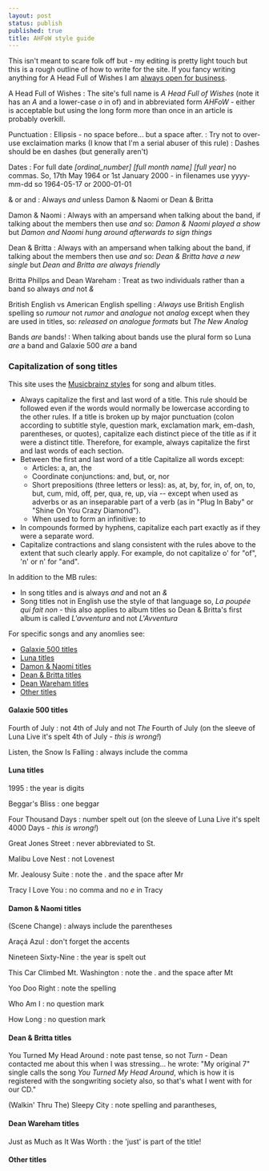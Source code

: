 ```yaml
---
layout: post
status: publish
published: true
title: AHFoW style guide
---
```

This isn't meant to scare folk off but - my editing is pretty light touch but this is a rough outline of how to write for the site. If you fancy writing anything for A Head Full of Wishes I am [always open for business](/about/).

A Head Full of Wishes
: The site's full name is _A Head Full of Wishes_ (note it has an _A_ and a lower-case _o_ in of) and in abbreviated form _AHFoW_ - either is acceptable but using the long form more than once in an article is probably overkill.

Punctuation
: Ellipsis - no space before&hellip; but a space after.
: Try not to over-use exclaimation marks (I know that I'm a serial abuser of this rule)
: Dashes should be en dashes (but generally aren't)

Dates
: For full date _[ordinal_number] [full month name] [full year]_ no commas. So, 17th May 1964 or 1st January 2000 - in filenames use yyyy-mm-dd so 1964-05-17 or 2000-01-01

& or and
: Always _and_ unless Damon & Naomi or Dean & Britta

Damon & Naomi
: Always with an ampersand when talking about the band, if talking about the members then use _and_ so: _Damon & Naomi played a show_ but _Damon and Naomi hung around afterwards to sign things_

Dean & Britta
: Always with an ampersand when talking about the band, if talking about the members then use _and_ so: _Dean & Britta have a new single_ but _Dean and Britta are always friendly_

Britta Phillps and Dean Wareham
: Treat as two individuals rather than a band so always _and_ not _&_


British English vs American English spelling
: *Always* use British English spelling so _rumour_ not _rumor_ and _analogue_ not _analog_ except when they are used in titles, so: _released on analogue formats_ but _The New Analog_

Bands *are* bands!
: When talking about bands use the plural form so Luna _are_ a band and Galaxie 500 _are_ a band

### Capitalization of song titles
This site uses the [Musicbrainz styles](https://musicbrainz.org/doc/Style/Language/English) for song and album titles.

* Always capitalize the first and last word of a title. This rule should be followed even if the words would normally be lowercase according to the other rules. If a title is broken up by major punctuation (colon according to subtitle style, question mark, exclamation mark, em-dash, parentheses, or quotes), capitalize each distinct piece of the title as if it were a distinct title. Therefore, for example, always capitalize the first and last words of each section.
* Between the first and last word of a title Capitalize all words except:
  * Articles: a, an, the
  * Coordinate conjunctions: and, but, or, nor
  * Short prepositions (three letters or less): as, at, by, for, in, of, on, to, but, cum, mid, off, per, qua, re, up, via -- except when used as adverbs or as an inseparable part of a verb (as in "Plug In Baby" or "Shine On You Crazy Diamond").
  * When used to form an infinitive: to
* In compounds formed by hyphens, capitalize each part exactly as if they were a separate word.
* Capitalize contractions and slang consistent with the rules above to the extent that such clearly apply. For example, do not capitalize o' for "of", 'n' or n' for "and".

In addition to the MB rules:
* In song titles and is always _and_ and not an _&_
* Song titles not in English use the style of that language so, _La poupée qui fait non_ - this also applies to album titles so Dean & Britta's first album is called _L'avventura_ and not _L'Avventura_

For specific songs and any anomlies see:
* [Galaxie 500 titles](#galaxie-500-titles)
* [Luna titles](#luna-titles)
* [Damon & Naomi titles](#damon-and-naomi-titles)
* [Dean & Britta titles]('dean-and-britta-titles)
* [Dean Wareham titles]('dean-wareham-titles)
* [Other titles](#other-titles)


<h4 id="galaxie-500-titles">Galaxie 500 titles</h4>

Fourth of July
: not 4th of July and not *The* Fourth of July (on the sleeve of Luna Live it's spelt 4th of July - *this is wrong!*)

Listen, the Snow Is Falling
: always include the comma

<h4 id="luna-titles">Luna titles</h4>

1995
: the year is digits

Beggar's Bliss
: one beggar

Four Thousand Days
: number spelt out (on the sleeve of Luna Live it's spelt 4000 Days - *this is wrong!*)

Great Jones Street
: never abbreviated to St.

Malibu Love Nest
: not Lovenest

Mr. Jealousy Suite
: note the . and the space after Mr

Tracy I Love You
: no comma and no _e_ in Tracy

<h4 id="damon-and-naomi-titles">Damon & Naomi titles</h4>

(Scene Change)
: always include the parentheses

Araçá Azul
: don't forget the accents

Nineteen Sixty-Nine
: the year is spelt out

This Car Climbed Mt. Washington
: note the . and the space after Mt

Yoo Doo Right
: note the spelling

Who Am I
: no question mark

How Long
: no question mark

<h4 id="dean-and-britta-titles">Dean & Britta titles</h4>

You Turned My Head Around
: note past tense, so not _Turn_ - Dean contacted me about this when I was stressing&hellip; he wrote: "My original 7" single calls the song _You Turned My Head Around_, which is how it is registered with the songwriting society also, so that's what I went with for our CD."

(Walkin' Thru The) Sleepy City
: note spelling and parantheses,

<h4 id="dean-wareham titles">Dean Wareham titles</h4>
Just as Much as It Was Worth
: the 'just' is part of the title!
<h4 id="other-titles">Other titles</h4>
